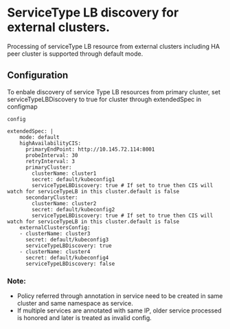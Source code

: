 # ServiceType LB discovery for external clusters.

Processing of serviceType LB resource from external clusters including HA peer cluster is supported through default mode.
 
## Configuration

To enbale discovery of service Type LB resources from primary cluster, set serviceTypeLBDiscovery to true for cluster through extendedSpec in configmap

`config`

```
extendedSpec: |
    mode: default
    highAvailabilityCIS:
      primaryEndPoint: http://10.145.72.114:8001
      probeInterval: 30
      retryInterval: 3
      primaryCluster:
        clusterName: cluster1
        secret: default/kubeconfig1
        serviceTypeLBDiscovery: true # If set to true then CIS will watch for serviceTypeLB in this cluster.default is false
      secondaryCluster:
        clusterName: cluster2
        secret: default/kubeconfig2
        serviceTypeLBDiscovery: true # If set to true then CIS will watch for serviceTypeLB in this cluster.default is false
    externalClustersConfig:
    - clusterName: cluster3
      secret: default/kubeconfig3
      serviceTypeLBDiscovery: true
    - clusterName: cluster4
      secret: default/kubeconfig4
      serviceTypeLBDiscovery: false
 ```

### Note:

* Policy referred through annotation in service need to be created in same cluster and same namespace as service.
* If multiple services are annotated with same IP, older service processed is honored and later is treated as invalid config.
